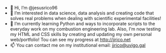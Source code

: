 - 👋 Hi, I’m @jesusrico96
- 👀 I’m interested in data science, data analysis and creating code that solves real problems when dealing with scientific experimental facilities!
- 🌱 I’m currently learning Python and ways to incorporate scripts to the everyday work on my combustion engineering lab. Also, I'm now testing my HTML and CSS skills by creating and updating my own personal web/portfolio! Tou can see my progress at http://jjrico.net
- 📫 You can contact me on my institutional email: jjrico@uvigo.gal
<!---
jesusrico96/jesusrico96 is a ✨ special ✨ repository because its `README.md` (this file) appears on your GitHub profile.
You can click the Preview link to take a look at your changes.
--->
